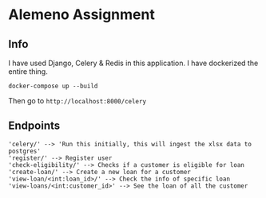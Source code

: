 # Alemeno Assignment

## Info
I have used Django, Celery & Redis in this application. I have dockerized the entire thing.

```shell
docker-compose up --build
```
Then go to `http://localhost:8000/celery`

## Endpoints

    'celery/' --> 'Run this initially, this will ingest the xlsx data to postgres'
    'register/' --> Register user
    'check-eligibility/' --> Checks if a customer is eligible for loan
    'create-loan/' --> Create a new loan for a customer
    'view-loan/<int:loan_id>/' --> Check the info of specific loan
    'view-loans/<int:customer_id>' --> See the loan of all the customer